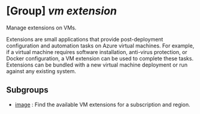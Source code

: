 # [Group] _vm extension_

Manage extensions on VMs.

Extensions are small applications that provide post-deployment configuration and automation tasks on Azure virtual machines. For example, if a virtual machine requires software installation, anti-virus protection, or Docker configuration, a VM extension can be used to complete these tasks. Extensions can be bundled with a new virtual machine deployment or run against any existing system.

## Subgroups

- [image](/Commands/vm/extension/image/readme.md)
: Find the available VM extensions for a subscription and region.
